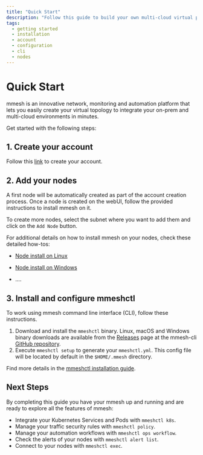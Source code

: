 ```yaml
---
title: "Quick Start"
description: "Follow this guide to build your own multi-cloud virtual private topology and integrate your on-prem and multi-cloud environments in minutes."
tags:
  - getting started
  - installation
  - account
  - configuration
  - cli
  - nodes
---
```


# Quick Start

mmesh is an innovative network, monitoring and automation platform that lets you easily create your virtual topology to integrate your on-prem and multi-cloud environments in minutes.

Get started with the following steps:

## 1. Create your account

Follow this [link](https://mmesh.io/login) to create your account.

## 2. Add your nodes

A first node will be automatically created as part of the account creation process. Once a node is created on the webUI, follow the provided instructions to install mmesh on it.

To create more nodes, select the subnet where you want to add them and click on the `Add Node` button.

For additional details on how to install mmesh on your nodes, check these detailed how-tos:

- [Node install on Linux](/docs/platform/howtos/NodeSetupLinuxV2/)

- [Node install on Windows](https://github.com/mmesh/m-cli)
- ....


## 3. Install and configure mmeshctl

To work using mmesh command line interface (CLI), follow these instructions.

1. Download and install the `mmeshctl` binary. Linux, macOS and Windows binary downloads are available from the [Releases](https://github.com/mmesh/m-cli/releases) page at the mmesh-cli [GitHub repository](https://github.com/mmesh/m-cli).
2. Execute `mmeshctl setup` to generate your `mmeshctl.yml`. This config file will be located by default in the `$HOME/.mmesh` directory.

Find more details in the [mmeshctl installation guide](/docs/platform/installation/cli/).

## Next Steps

By completing this guide you have your mmesh up and running and are ready to explore all the features of mmesh:

- Integrate your Kubernetes Services and Pods with `mmeshctl k8s`.
- Manage your traffic security rules with `mmeshctl policy`.
- Manage your automation workflows with `mmeshctl ops workflow`.
- Check the alerts of your nodes with `mmeshctl alert list`.
- Connect to your nodes with `mmeshctl exec`.
